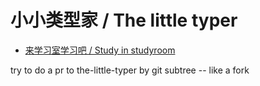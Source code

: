 # 小小类型家 / The little typer

- [来学习室学习吧 / Study in studyroom](https://cicada-studyroom.vercel.app/studyroom?s=github&p=xieyuheng/the-little-typer)

try to do a pr to the-little-typer by git subtree -- like a fork
